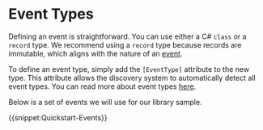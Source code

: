 # Event Types

Defining an event is straightforward. You can use either a C# `class` or a `record` type.
We recommend using a `record` type because records are immutable, which aligns with the nature of an [event](../concepts/event.md).

To define an event type, simply add the `[EventType]` attribute to the new type. This attribute allows the discovery system to automatically detect all event types. You can read more about event types [here](../concepts/event-type.md).

Below is a set of events we will use for our library sample.

{{snippet:Quickstart-Events}}
